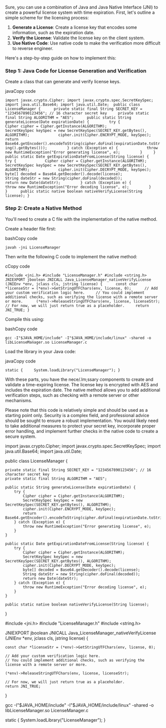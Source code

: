 Sure, you can use a combination of Java and Java Native Interface (JNI) to create a powerful license system with time expiration. First, let's outline a simple scheme for the licensing process:

1. **Generate a License**: Create a license key that encodes some information, such as the expiration date.
2. **Verify the License**: Validate the license key on the client system.
3. **Use Native Code**: Use native code to make the verification more difficult to reverse engineer.

Here's a step-by-step guide on how to implement this:

### Step 1: Java Code for License Generation and Verification

Create a class that can generate and verify license keys.

javaCopy code

`import javax.crypto.Cipher; import javax.crypto.spec.SecretKeySpec; import java.util.Base64; import java.util.Date;  public class LicenseManager {      private static final String SECRET_KEY = "1234567890123456"; // 16 character secret key     private static final String ALGORITHM = "AES";      public static String generateLicense(Date expirationDate) {         try {             Cipher cipher = Cipher.getInstance(ALGORITHM);             SecretKeySpec keySpec = new SecretKeySpec(SECRET_KEY.getBytes(), ALGORITHM);             cipher.init(Cipher.ENCRYPT_MODE, keySpec);             return Base64.getEncoder().encodeToString(cipher.doFinal(expirationDate.toString().getBytes()));         } catch (Exception e) {             throw new RuntimeException("Error generating license", e);         }     }      public static Date getExpirationDateFromLicense(String license) {         try {             Cipher cipher = Cipher.getInstance(ALGORITHM);             SecretKeySpec keySpec = new SecretKeySpec(SECRET_KEY.getBytes(), ALGORITHM);             cipher.init(Cipher.DECRYPT_MODE, keySpec);             byte[] decoded = Base64.getDecoder().decode(license);             String dateStr = new String(cipher.doFinal(decoded));             return new Date(dateStr);         } catch (Exception e) {             throw new RuntimeException("Error decoding license", e);         }     }      public static native boolean nativeVerifyLicense(String license); }`

### Step 2: Create a Native Method

You'll need to create a C file with the implementation of the native method.

Create a header file first:

bashCopy code

`javah -jni LicenseManager`

Then write the following C code to implement the native method:

cCopy code

`#include <jni.h> #include "LicenseManager.h" #include <string.h>  JNIEXPORT jboolean JNICALL Java_LicenseManager_nativeVerifyLicense   (JNIEnv *env, jclass cls, jstring license) {      const char *licenseStr = (*env)->GetStringUTFChars(env, license, 0);      // Add your custom verification logic here.     // You could implement additional checks, such as verifying the license with a remote server or more.      (*env)->ReleaseStringUTFChars(env, license, licenseStr);      // For now, we will just return true as a placeholder.     return JNI_TRUE; }`

Compile this using:

bashCopy code

`gcc -I"$JAVA_HOME/include" -I"$JAVA_HOME/include/linux" -shared -o libLicenseManager.so LicenseManager.c`

Load the library in your Java code:

javaCopy code

`static {     System.loadLibrary("LicenseManager"); }`

With these parts, you have the nece/.lm;ssary components to create and validate a time-expiring license. The license key is encrypted with AES and includes the expiration date. The native method allows you to add additional verification steps, such as checking with a remote server or other mechanisms.

Please note that this code is relatively simple and should be used as a starting point only. Security is a complex field, and professional advice should be sought to ensure a robust implementation. You would likely need to take additional measures to protect your secret key, incorporate proper error handling, and implement further checks in the native code to create a secure system.

import javax.crypto.Cipher;
import javax.crypto.spec.SecretKeySpec;
import java.util.Base64;
import java.util.Date;

public class LicenseManager {

    private static final String SECRET_KEY = "1234567890123456"; // 16 character secret key
    private static final String ALGORITHM = "AES";

    public static String generateLicense(Date expirationDate) {
        try {
            Cipher cipher = Cipher.getInstance(ALGORITHM);
            SecretKeySpec keySpec = new SecretKeySpec(SECRET_KEY.getBytes(), ALGORITHM);
            cipher.init(Cipher.ENCRYPT_MODE, keySpec);
            return Base64.getEncoder().encodeToString(cipher.doFinal(expirationDate.toString().getBytes()));
        } catch (Exception e) {
            throw new RuntimeException("Error generating license", e);
        }
    }

    public static Date getExpirationDateFromLicense(String license) {
        try {
            Cipher cipher = Cipher.getInstance(ALGORITHM);
            SecretKeySpec keySpec = new SecretKeySpec(SECRET_KEY.getBytes(), ALGORITHM);
            cipher.init(Cipher.DECRYPT_MODE, keySpec);
            byte[] decoded = Base64.getDecoder().decode(license);
            String dateStr = new String(cipher.doFinal(decoded));
            return new Date(dateStr);
        } catch (Exception e) {
            throw new RuntimeException("Error decoding license", e);
        }
    }

    public static native boolean nativeVerifyLicense(String license);
}



#include <jni.h>
#include "LicenseManager.h"
#include <string.h>

JNIEXPORT jboolean JNICALL Java_LicenseManager_nativeVerifyLicense
  (JNIEnv *env, jclass cls, jstring license) {

    const char *licenseStr = (*env)->GetStringUTFChars(env, license, 0);

    // Add your custom verification logic here.
    // You could implement additional checks, such as verifying the license with a remote server or more.

    (*env)->ReleaseStringUTFChars(env, license, licenseStr);

    // For now, we will just return true as a placeholder.
    return JNI_TRUE;
}


gcc -I"$JAVA_HOME/include" -I"$JAVA_HOME/include/linux" -shared -o libLicenseManager.so LicenseManager.c


static {
    System.loadLibrary("LicenseManager");
}
